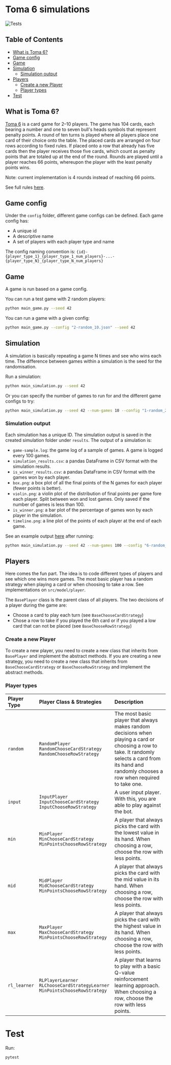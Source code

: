 # Toma 6 simulations

![Tests](https://github.com/lluccardoner/toma-6/actions/workflows/test.yaml/badge.svg)

## Table of Contents

- [What is Toma 6?](#what-is-toma-6)
- [Game config](#game-config)
- [Game](#game)
- [Simulation](#simulation)
    - [Simulation output](#simulation-output)
- [Players](#players)
    - [Create a new Player](#create-a-new-player)
    - [Player types](#player-types)
- [Test](#test)

## What is Toma 6?

[Toma 6](https://en.wikipedia.org/wiki/6_nimmt!) is a card game for 2–10 players.
The game has 104 cards, each bearing a number and one to seven bull's heads symbols that represent penalty points.
A round of ten turns is played where all players place one card of their choice onto the table.
The placed cards are arranged on four rows according to fixed rules.
If placed onto a row that already has five cards then the player receives those five cards,
which count as penalty points that are totaled up at the end of the round.
Rounds are played until a player reaches 66 points, whereupon the player with the least penalty points wins.

Note: current implementation is 4 rounds instead of reaching 66 points.

See full rules [here](resources/toma_6_rules_en.pdf).

## Game config

Under the `config` folder, different game configs can be defined.
Each game config has:

- A unique id
- A descriptive name
- A set of players with each player type and name

The config naming convention
is: `{id}-{player_type_1}_{player_type_1_num_players}-...-{player_type_N}_{player_type_N_num_players}`

## Game

A game is run based on a game config.

You can run a test game with 2 random players:

```bash
python main_game.py --seed 42
```

You can run a game with a given config:

```bash
python main_game.py --config "2-random_10.json" --seed 42
```

## Simulation

A simulation is basically repeating a game N times and see who wins each time.
The difference between games within a simulation is the seed for the randomisation.

Run a simulation:

```bash
python main_simulation.py --seed 42
```

Or you can specify the number of games to run for and the different game configs to try:

```bash
python main_simulation.py --seed 42 --num-games 10 --config "1-random_2.json" "2-random_10.json"
```

### Simulation output

Each simulation has a unique ID. The simulation output is saved in the created simulation folder under `results`.
The output of a simulation is:

- `game-sample.log`: the game log of a sample of games. A game is logged every 100 games.
- `simulation_results.csv`: a pandas DataFrame in CSV format with the simulation results.
- `is_winner_results.csv`: a pandas DataFrame in CSV format with the games won by each player.
- `box.png`: a box plot of all the final points of the N games for each player (fewer points is better).
- `violin.png`: a violin plot of the distribution of final points per game fore each player. Split between won and lost
  games. Only saved if the number of games is less than 100.
- `is_winner.png`: a bar plot of the percentage of games won by each player in the simulation.
- `timeline.png`: a line plot of the points of each player at the end of each game.

See an example output [here](resources/example_simulation_results) after running:

```bash
python main_simulation.py --seed 42 --num-games 100 --config "6-random_1-min_1-mid_1-max_1.json"
```

## Players

Here comes the fun part. The idea is to code different types of players and see which one wins more games.
The most basic player has a random strategy when playing a card or when choosing to take a row.
See implementations on `src/model/player`.

The `BasePlayer` class is the parent class of all players.
The two decisions of a player during the game are:

- Choose a card to play each turn (see `BaseChooseCardStrategy`)
- Chose a row to take if you played the 6th card or if you played a low card that can not be placed (see
  `BaseChooseRowStrategy`)

### Create a new Player

To create a new player, you need to create a new class that inherits from `BasePlayer` and implement the abstract
methods. If you are creating a new strategy, you need to create a new class that inherits from `BaseChooseCardStrategy`
or `BaseChooseRowStrategy` and implement the abstract methods.

### Player types

| Player Type  | Player Class & Strategies                                                              | Description                                                                                                                                                                                            |
|:-------------|:---------------------------------------------------------------------------------------|:-------------------------------------------------------------------------------------------------------------------------------------------------------------------------------------------------------|
| `random`     | `RandomPlayer`<br/> `RandomChooseCardStrategy`<br/> `RandomChooseRowStrategy`          | The most basic player that always makes random decisions when playing a card or choosing a row to take. It randomly selects a card from its hand and randomly chooses a row when required to take one. |
| `input`      | `InputPlayer`<br/> `InputChooseCardStrategy`<br/> `InputChooseRowStrategy`             | A user input player. With this, you are able to play against the bot.                                                                                                                                  |
| `min`        | `MinPlayer`<br/> `MinChooseCardStrategy`<br/> `MinPointsChooseRowStrategy`             | A player that always picks the card with the lowest value in its hand. When choosing a row, choose the row with less points.                                                                           |
| `mid`        | `MidPlayer`<br/> `MidChooseCardStrategy`<br/> `MinPointsChooseRowStrategy`             | A player that always picks the card with the mid value in its hand. When choosing a row, choose the row with less points.                                                                              |
| `max`        | `MaxPlayer`<br/> `MaxChooseCardStrategy`<br/> `MinPointsChooseRowStrategy`             | A player that always picks the card with the highest value in its hand. When choosing a row, choose the row with less points.                                                                          |
| `rl_learner` | `RLPlayerLearner`<br/> `RLChooseCardStrategyLearner`<br/> `MinPointsChooseRowStrategy` | A player that learns to play with a basic Q-value reinforcement learning approach. When choosing a row, choose the row with less points.                                                               |

# Test

Run:

```bash
pytest
```
